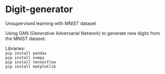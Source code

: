 # Digit-generator
Unsupervised learning with MNIST dataset

Using GAN (Generative Adversarial Network) to generate new digits from the MNIST dataset.

Libraries:  
`pip install pandas`  
`pip install numpy`       
`pip install tensorflow`  
`pip install matplotlib`
